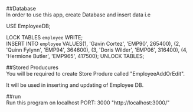##Database <br>
In order to use this app, create Database and insert data i.e <br>

 USE EmployeeDB;<br>

LOCK TABLES `employee` WRITE;<br>
INSERT INTO `employee` VALUES(1, 'Gavin Cortez', 'EMP90', 265400),
							 (2, 'Quinn Fylynn', 'EMP94', 364600),
                             (3, 'Doris Wilder', 'EMP06', 316400),
                             (4, 'Hermione Butler', 'EMP965', 417500);
UNLOCK TABLES;<br>

##Stored Producures <br>
You will be required to create Store Produre called "EmployeeAddOrEdit".

It will be used in inserting and updating of Employee DB.<br>

##run <br>
Run this program on localhost PORT: 3000 "http://localhost:3000/"